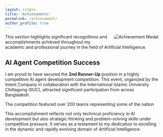 ```yaml
---
layout: single
title: "Achievements"
permalink: /achievement/
author_profile: true
---
```


<img src="https://logicsame.github.io/md-hakim.github.io/images/achievement_medal.png" alt="Achievement Medal" 
style="float: right; margin: 0 0 1em 1em; max-width: 200px; border-radius: 
8px;">

This section highlights significant recognitions and accomplishments 
achieved throughout my academic and professional journey in the field of 
Artificial Intelligence.

## AI Agent Competition Success

I am proud to have secured the **2nd Runner-Up** position in a highly 
competitive AI agent development competition. This event, organized by the 
Intent Company in collaboration with the International Islamic University 
Chittagong (IIUC), attracted significant participation from across 
Bangladesh.

The competition featured over 200 teams representing some of the nation

This accomplishment reflects not only technical proficiency in AI development 
but also strategic thinking and problem-solving skills under competitive 
pressure. It serves as a testament to my dedication to excelling in the 
dynamic and rapidly evolving domain of Artificial Intelligence.

<div style="clear: both;"></div> <!-- Clear float for content below -->

